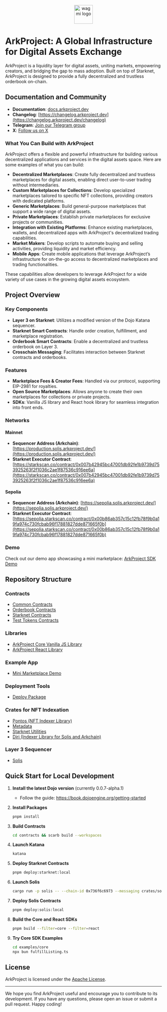 <p align="center">
  <a href="https://www.arkproject.dev">
    <picture>
      <source media="(prefers-color-scheme: dark)" srcset="https://github.com/ArkProjectNFTs/ark-project/assets/243668/d2fe57d6-9ce9-4245-8496-b5ed157831ab">
      <img alt="wagmi logo" src="https://github.com/ArkProjectNFTs/ark-project/assets/243668/d2fe57d6-9ce9-4245-8496-b5ed157831ab" width="auto" height="60">
    </picture>
  </a>
</p>

# ArkProject: A Global Infrastructure for Digital Assets Exchange

ArkProject is a liquidity layer for digital assets, uniting markets, empowering creators, and bridging the gap to mass adoption. Built on top of Starknet, ArkProject is designed to provide a fully decentralized and trustless orderbook on-chain.

## Documentation and Community

- **Documentation**: [docs.arkproject.dev](https://docs.arkproject.dev/)
- **Changelog**: [https://changelog.arkproject.dev](https://changelog.arkproject.dev/changelog)
- **Telegram**: [Join our Telegram group](https://t.me/arkprojectnfts)
- **X**: [Follow us on X](https://x.com/arkprojectnfts)

### What You Can Build with ArkProject

ArkProject offers a flexible and powerful infrastructure for building various decentralized applications and services in the digital assets space. Here are some examples of what you can build:

- **Decentralized Marketplaces**: Create fully decentralized and trustless marketplaces for digital assets, enabling direct user-to-user trading without intermediaries.
- **Custom Marketplaces for Collections**: Develop specialized marketplaces tailored to specific NFT collections, providing creators with dedicated platforms.
- **Generic Marketplaces**: Build general-purpose marketplaces that support a wide range of digital assets.
- **Private Marketplaces**: Establish private marketplaces for exclusive projects or communities.
- **Integration with Existing Platforms**: Enhance existing marketplaces, wallets, and decentralized apps with ArkProject's decentralized trading capabilities.
- **Market Makers**: Develop scripts to automate buying and selling activities, providing liquidity and market efficiency.
- **Mobile Apps**: Create mobile applications that leverage ArkProject’s infrastructure for on-the-go access to decentralized marketplaces and trading functionalities.

These capabilities allow developers to leverage ArkProject for a wide variety of use cases in the growing digital assets ecosystem.

## Project Overview

### Key Components

- **Layer 3 on Starknet**: Utilizes a modified version of the Dojo Katana sequencer.
- **Starknet Smart Contracts**: Handle order creation, fulfillment, and marketplace registration.
- **Orderbook Smart Contracts**: Enable a decentralized and trustless orderbook on Layer 3.
- **Crosschain Messaging**: Facilitates interaction between Starknet contracts and orderbooks.

### Features

- **Marketplace Fees & Creator Fees**: Handled via our protocol, supporting EIP-2981 for royalties.
- **Open Source Marketplaces**: Allows anyone to create their own marketplaces for collections or private projects.
- **SDKs**: Vanilla JS library and React hook library for seamless integration into front ends.

### Networks

#### Mainnet

- **Sequencer Address (Arkchain)**: [https://production.solis.arkproject.dev/](https://production.solis.arkproject.dev/)
- **Starknet Executor Contract**: [https://starkscan.co/contract/0x007b42945bc47001db92fe1b9739d753925263f2f1036c2ae1f87536c916ee6a](https://starkscan.co/contract/0x007b42945bc47001db92fe1b9739d753925263f2f1036c2ae1f87536c916ee6a)

#### Sepolia

- **Sequencer Address (Arkchain)**: [https://sepolia.solis.arkproject.dev/](https://sepolia.solis.arkproject.dev/)
- **Starknet Executor Contract**: [https://sepolia.starkscan.co/contract/0x00b86ab357c15c12fb78f9b0a19fa974c730fcbab96f17881827dde871665f0b](https://sepolia.starkscan.co/contract/0x00b86ab357c15c12fb78f9b0a19fa974c730fcbab96f17881827dde871665f0b)

### Demo

Check out our demo app showcasing a mini marketplace: [ArkProject SDK Demo](https://ark-project-sdk-demo.vercel.app/)

## Repository Structure

### Contracts

- [Common Contracts](https://github.com/ArkProjectNFTs/ark-project/tree/main/contracts/ark_common)
- [Orderbook Contracts](https://github.com/ArkProjectNFTs/ark-project/tree/main/contracts/ark_orderbook)
- [Starknet Contracts](https://github.com/ArkProjectNFTs/ark-project/tree/main/contracts/ark_starknet)
- [Test Tokens Contracts](https://github.com/ArkProjectNFTs/ark-project/tree/main/contracts/ark_tokens)

### Libraries

- [ArkProject Core Vanilla JS Library](https://github.com/ArkProjectNFTs/ark-project/tree/main/packages/core)
- [ArkProject React Library](https://github.com/ArkProjectNFTs/ark-project/tree/main/packages/react)

### Example App

- [Mini Marketplace Demo](https://github.com/ArkProjectNFTs/ark-project/tree/main/apps)

### Deployment Tools

- [Deploy Package](https://github.com/ArkProjectNFTs/ark-project/tree/main/packages/deployer)

### Crates for NFT Indexation

- [Pontos (NFT Indexer Library)](https://github.com/ArkProjectNFTs/ark-project/tree/main/crates/pontos)
- [Metadata](https://github.com/ArkProjectNFTs/ark-project/tree/main/crates/ark-metadata)
- [Starknet Utilities](https://github.com/ArkProjectNFTs/ark-project/tree/main/crates/ark-starknet)
- [Diri (Indexer Library for Solis and Arkchain)](https://github.com/ArkProjectNFTs/ark-project/tree/main/crates/diri)

### Layer 3 Sequencer

- [Solis](https://github.com/ArkProjectNFTs/ark-project/tree/main/crates/solis)

## Quick Start for Local Development

1. **Install the latest Dojo version** (currently 0.0.7-alpha.1)

   - Follow the guide: https://book.dojoengine.org/getting-started

2. **Install Packages**

   ```bash
   pnpm install
   ```

3. **Build Contracts**

   ```bash
   cd contracts && scarb build --workspaces
   ```

4. **Launch Katana**

   ```bash
   katana
   ```

5. **Deploy Starknet Contracts**

   ```bash
   pnpm deploy:starknet:local
   ```

6. **Launch Solis**

   ```bash
   cargo run -p solis -- --chain-id 0x736f6c6973 --messaging crates/solis/messaging.local.json --disable-fee -p 7777
   ```

7. **Deploy Solis Contracts**

   ```bash
   pnpm deploy:solis:local
   ```

8. **Build the Core and React SDKs**

   ```bash
   pnpm build --filter=core --filter=react
   ```

9. **Try Core SDK Examples**

   ```bash
   cd examples/core
   npx bun fulfillListing.ts
   ```

## License

ArkProject is licensed under the [Apache License](./LICENCE).

---

We hope you find ArkProject useful and encourage you to contribute to its development. If you have any questions, please open an issue or submit a pull request. Happy coding!
